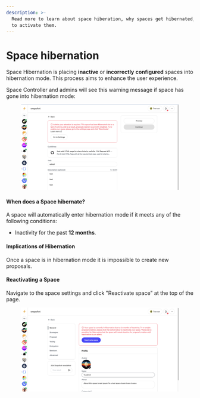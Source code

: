 ```yaml
---
description: >-
  Read more to learn about space hiberation, why spaces get hibernated, and how
  to activate them.
---
```


# Space hibernation

Space Hibernation is placing **inactive** or **incorrectly** **configured** spaces into hibernation mode. This process aims to enhance the user experience.

Space Controller and admins will see this warning message if space has gone into hibernation mode:

<figure><img src="../../.gitbook/assets/image (2).png" alt=""><figcaption></figcaption></figure>



#### When does a Space hibernate?

A space will automatically enter hibernation mode if it meets any of the following conditions:

* Inactivity for the past **12 months**.

#### Implications of Hibernation

Once a space is in hibernation mode it is impossible to create new proposals.

#### Reactivating a Space

Navigate to the space settings and click "Reactivate space" at the top of the page.

<figure><img src="../../.gitbook/assets/image (1) (1).png" alt=""><figcaption></figcaption></figure>
